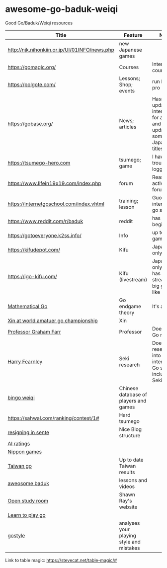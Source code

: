 # awesome-go-baduk-weiqi
Good Go/Baduk/Weiqi resources 

| Title                                                                                                           | Feature                               | Notes                                                                          | Active |
|-----------------------------------------------------------------------------------------------------------------|---------------------------------------|--------------------------------------------------------------------------------|--------|
| http://njk.nihonkiin.or.jp/UI/01INFO/news.php                                                                   | new Japanese games                    |                                                                                | Yes    |
| https://gomagic.org/                                                                                            | Courses                               | Interactive courses                                                            |        |
| https://polgote.com/                                                                                            | Lessons; Shop; events                 | run by go pro                                                                  |        |
| https://gobase.org/                                                                                             | News; articles                        | Hasn't updated internationsl for a while and updated some 2020 Japanese titles | No     |
| https://tsumego-hero.com                                                                                        | tsumego; game                         | I have trouble logging in                                                      |        |
| https://www.lifein19x19.com/index.php                                                                           | forum                                 | Reasonably active forum                                                        |        |
| https://internetgoschool.com/index.vhtml                                                                        | training; lesson                      | Guo Juan's interactive go school                                               |        |
| https://www.reddit.com/r/baduk                                                                                  | reddit                                | has a nice beginer link                                                        |        |
| https://gotoeveryone.k2ss.info/                                                                                 | Info                                  | up to date game info                                                           | Yes    |
| https://kifudepot.com/                                                                                          | Kifu                                  | Japanese only                                                                  | Yes    |
| https://igo-kifu.com/                                                                                           | Kifu (livestream)                     | Japanese only; but has live stream of big games like Kisei                     | Yes    |
| [Mathematical Go](https://www.youtube.com/watch?list=PL329A9A14A4F7D8E7&v=rNvP6a8sTnI&feature=youtu.be)         | Go endgame theory                     | It's a book                                                                    | NA     |
| [Xin at world amatuer go championship](https://www.youtube.com/watch?v=F8MCjk9kC0M&t=22573s)                    | Xin                                   |                                                                                | NA     |
| [Professor Graham Farr](https://research.monash.edu/en/persons/graham-farr)                                     | Professor                             | Does lots of Go research                                                       |        |
| [Harry Fearnley](http://harryfearnley.com/)                                                                     | Seki research                         | Does research into interesting Go stuff including Seki                         | Yes    |
| [bingo weiqi](http://bingoweiqi.com/pwdo/current_titles.php)                                                    | Chinese database of players and games |                                                                                |        |
| https://sahwal.com/ranking/contest/1#                                                                           | Hard tsumego                          |                                                                                |        |
| [resigning in sente](https://resigning-in-sente.github.io/joseki/44/2021/02/21/44-33-invasion-2-2-34-invasion/) | Nice Blog structure                   |                                                                                |        |
| [AI ratings](https://github.com/breakwa11/GoAIRatings)                                                          |                                       |                                                                                |        |
| [Nippon games](https://homepages.cwi.nl/~aeb/go/games/games/index.html)
| [Taiwan go](http://taiwangorg.blogspot.com/) | Up to date Taiwan results
| [aweosome baduk](https://awesomebaduk.com/) | lessons and videos |
| [Open study room](https://openstudyroom.org/) | Shawn Ray's website |
| [Learn to play go](https://www.learn-go.net/) | 
| [gostyle](http://gostyle.j2m.cz/) | analyses your playing style and mistakes | 

Link to table magic: https://stevecat.net/table-magic/#
